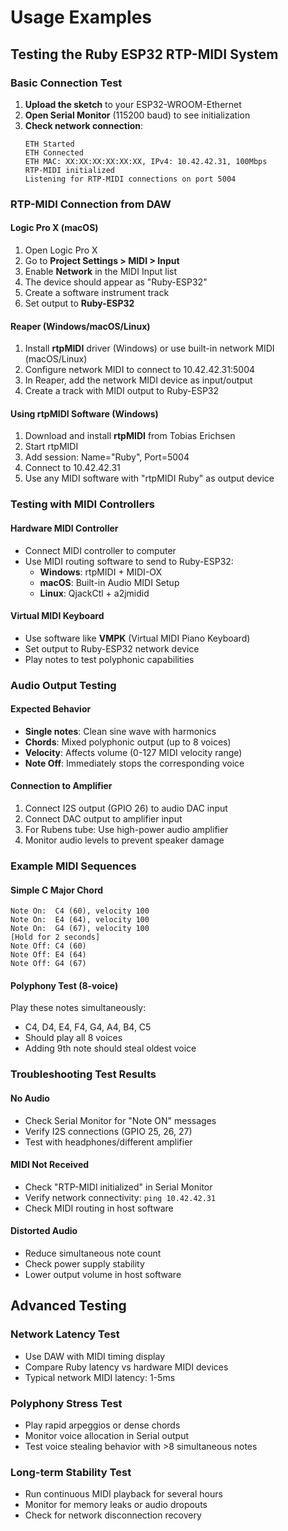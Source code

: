# Usage Examples

## Testing the Ruby ESP32 RTP-MIDI System

### Basic Connection Test

1. **Upload the sketch** to your ESP32-WROOM-Ethernet
2. **Open Serial Monitor** (115200 baud) to see initialization
3. **Check network connection**:
   ```
   ETH Started
   ETH Connected
   ETH MAC: XX:XX:XX:XX:XX:XX, IPv4: 10.42.42.31, 100Mbps
   RTP-MIDI initialized
   Listening for RTP-MIDI connections on port 5004
   ```

### RTP-MIDI Connection from DAW

#### Logic Pro X (macOS)
1. Open Logic Pro X
2. Go to **Project Settings > MIDI > Input**
3. Enable **Network** in the MIDI Input list
4. The device should appear as "Ruby-ESP32"
5. Create a software instrument track
6. Set output to **Ruby-ESP32**

#### Reaper (Windows/macOS/Linux)
1. Install **rtpMIDI** driver (Windows) or use built-in network MIDI (macOS/Linux)
2. Configure network MIDI to connect to 10.42.42.31:5004
3. In Reaper, add the network MIDI device as input/output
4. Create a track with MIDI output to Ruby-ESP32

#### Using rtpMIDI Software (Windows)
1. Download and install **rtpMIDI** from Tobias Erichsen
2. Start rtpMIDI
3. Add session: Name="Ruby", Port=5004
4. Connect to 10.42.42.31
5. Use any MIDI software with "rtpMIDI Ruby" as output device

### Testing with MIDI Controllers

#### Hardware MIDI Controller
- Connect MIDI controller to computer
- Use MIDI routing software to send to Ruby-ESP32:
  - **Windows**: rtpMIDI + MIDI-OX
  - **macOS**: Built-in Audio MIDI Setup
  - **Linux**: QjackCtl + a2jmidid

#### Virtual MIDI Keyboard
- Use software like **VMPK** (Virtual MIDI Piano Keyboard)
- Set output to Ruby-ESP32 network device
- Play notes to test polyphonic capabilities

### Audio Output Testing

#### Expected Behavior
- **Single notes**: Clean sine wave with harmonics
- **Chords**: Mixed polyphonic output (up to 8 voices)
- **Velocity**: Affects volume (0-127 MIDI velocity range)
- **Note Off**: Immediately stops the corresponding voice

#### Connection to Amplifier
1. Connect I2S output (GPIO 26) to audio DAC input
2. Connect DAC output to amplifier input
3. For Rubens tube: Use high-power audio amplifier
4. Monitor audio levels to prevent speaker damage

### Example MIDI Sequences

#### Simple C Major Chord
```
Note On:  C4 (60), velocity 100
Note On:  E4 (64), velocity 100  
Note On:  G4 (67), velocity 100
[Hold for 2 seconds]
Note Off: C4 (60)
Note Off: E4 (64)
Note Off: G4 (67)
```

#### Polyphony Test (8-voice)
Play these notes simultaneously:
- C4, D4, E4, F4, G4, A4, B4, C5
- Should play all 8 voices
- Adding 9th note should steal oldest voice

### Troubleshooting Test Results

#### No Audio
- Check Serial Monitor for "Note ON" messages
- Verify I2S connections (GPIO 25, 26, 27)
- Test with headphones/different amplifier

#### MIDI Not Received
- Check "RTP-MIDI initialized" in Serial Monitor
- Verify network connectivity: `ping 10.42.42.31`
- Check MIDI routing in host software

#### Distorted Audio
- Reduce simultaneous note count
- Check power supply stability
- Lower output volume in host software

## Advanced Testing

### Network Latency Test
- Use DAW with MIDI timing display
- Compare Ruby latency vs hardware MIDI devices
- Typical network MIDI latency: 1-5ms

### Polyphony Stress Test
- Play rapid arpeggios or dense chords
- Monitor voice allocation in Serial output
- Test voice stealing behavior with >8 simultaneous notes

### Long-term Stability Test
- Run continuous MIDI playback for several hours
- Monitor for memory leaks or audio dropouts
- Check for network disconnection recovery